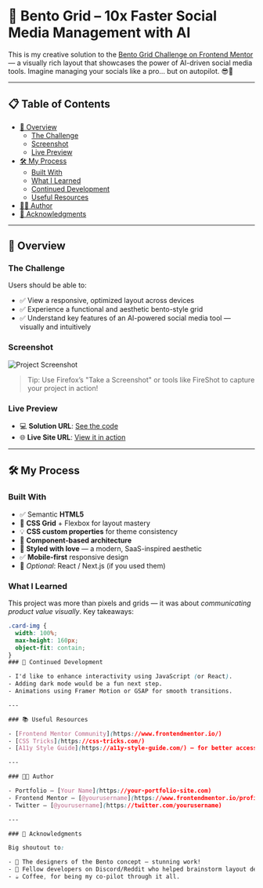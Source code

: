 # 🚀 Bento Grid – 10x Faster Social Media Management with AI

This is my creative solution to the [Bento Grid Challenge on Frontend Mentor](https://www.frontendmentor.io/challenges/bento-grid-RMydElrlOj) — a visually rich layout that showcases the power of AI-driven social media tools. Imagine managing your socials like a pro... but on autopilot. 😎📱

---

## 📋 Table of Contents

- [🌟 Overview](#-overview)
  - [The Challenge](#the-challenge)
  - [Screenshot](#screenshot)
  - [Live Preview](#live-preview)
- [🛠️ My Process](#-my-process)
  - [Built With](#built-with)
  - [What I Learned](#what-i-learned)
  - [Continued Development](#continued-development)
  - [Useful Resources](#useful-resources)
- [👨‍💻 Author](#-author)
- [🙏 Acknowledgments](#-acknowledgments)

---

## 🌟 Overview

### The Challenge

Users should be able to:

- ✅ View a responsive, optimized layout across devices
- ✅ Experience a functional and aesthetic bento-style grid
- ✅ Understand key features of an AI-powered social media tool — visually and intuitively

### Screenshot

![Project Screenshot](./screenshot.jpg)

> Tip: Use Firefox’s "Take a Screenshot" or tools like FireShot to capture your project in action!

### Live Preview

- 💻 **Solution URL**: [See the code](https://your-solution-url.com)
- 🌐 **Live Site URL**: [View it in action](https://your-live-site-url.com)

---

## 🛠️ My Process

### Built With

- ✅ Semantic **HTML5**
- 🎨 **CSS Grid** + Flexbox for layout mastery
- 💡 **CSS custom properties** for theme consistency
- 🧩 **Component-based architecture**
- 💅 **Styled with love** — a modern, SaaS-inspired aesthetic
- ✅ **Mobile-first** responsive design
- 🚀 *Optional*: React / Next.js (if you used them)

### What I Learned

This project was more than pixels and grids — it was about *communicating product value visually*. Key takeaways:

```css
.card-img {
  width: 100%;
  max-height: 160px;
  object-fit: contain;
}
### 🔄 Continued Development

- I'd like to enhance interactivity using JavaScript (or React).
- Adding dark mode would be a fun next step.
- Animations using Framer Motion or GSAP for smooth transitions.

---

### 📚 Useful Resources

- [Frontend Mentor Community](https://www.frontendmentor.io/)
- [CSS Tricks](https://css-tricks.com/)
- [A11y Style Guide](https://a11y-style-guide.com/) – for better accessibility

---

### 👨‍💻 Author

- Portfolio – [Your Name](https://your-portfolio-site.com)
- Frontend Mentor – [@yourusername](https://www.frontendmentor.io/profile/yourusername)
- Twitter – [@yourusername](https://twitter.com/yourusername)

---

### 🙏 Acknowledgments

Big shoutout to:

- 🎨 The designers of the Bento concept — stunning work!
- 💬 Fellow developers on Discord/Reddit who helped brainstorm layout decisions.
- ☕ Coffee, for being my co-pilot through it all.
